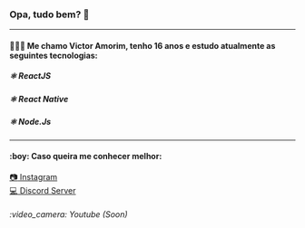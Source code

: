 ### Opa, tudo bem? 👋
<hr />

<h4>👨🏻‍💻 Me chamo Victor Amorim, tenho 16 anos e estudo atualmente as seguintes tecnologias:</h3>

<h5>⚛️ ReactJS</h5>
<h5>⚛️ React Native</h5>
<h5>⚛️ Node.Js</h5>

<hr />

<h4>:boy: Caso queira me conhecer melhor:</h4>

<a href="https://instagram.com/victoramorimm_">:camera: Instagram</a>
<br />
<a href="https://discord.gg/vFTWbCE">:computer: Discord Server</a>
<h6>:video_camera: Youtube (Soon) </h6>
